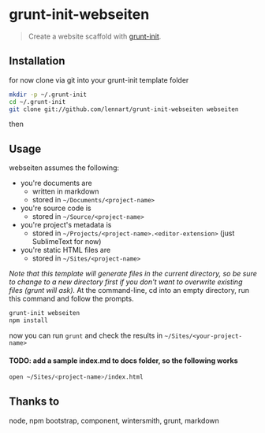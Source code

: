 # grunt-init-webseiten

> Create a website scaffold with [grunt-init][].

[grunt-init]: http://gruntjs.com/project-scaffolding

## Installation

for now clone via git into your grunt-init template folder

```bash
mkdir -p ~/.grunt-init
cd ~/.grunt-init
git clone git://github.com/lennart/grunt-init-webseiten webseiten
```

then 

## Usage

webseiten assumes the following:

* you're documents are
  * written in markdown
  * stored in `~/Documents/<project-name>`
* you're source code is
  * stored in `~/Source/<project-name>`
* you're project's metadata is
  * stored in `~/Projects/<project-name>.<editor-extension>` (just SublimeText for now)
* you're static HTML files are
  * stored in `~/Sites/<project-name>`  


_Note that this template will generate files in the current directory, so be sure to change to a new directory first if you don't want to overwrite existing files (grunt will ask)._
At the command-line, cd into an empty directory, run this command and follow the prompts.

```bash
grunt-init webseiten
npm install
```


now you can run `grunt` and check the results in `~/Sites/<your-project-name>`

#### TODO: add a sample index.md to docs folder, so the following works

```bash
open ~/Sites/<project-name>/index.html
```

## Thanks to

node, npm
bootstrap, component,
wintersmith, grunt,
markdown


